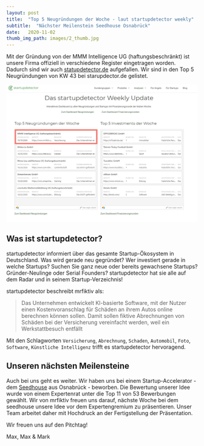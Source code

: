 ```yaml
---
layout: post
title:  "Top 5 Neugründungen der Woche - laut startupdetector weekly"
subtitle:  "Nächster Meilenstein Seedhouse Osnabrück"
date:   2020-11-02
thumb_img_path: images/2_thumb.jpg
---
```


Mit der Gründung von der MMM Intelligence UG (haftungsbeschränkt) ist unsere Firma offiziell in verschiedene Register eingetragen worden. 
Dadurch sind wir auch [statupdetector.de](https://www.startupdetector.de/weekly-update/43/) aufgefallen. 
Wir sind in den Top 5 Neugründungen von KW 43 bei starupdector.de gelistet.

[![Screenshot startupdetector.de kw 43](/images/posts/2020-11-02-mrfiktiv-top-5-neugruendung-der-woche-statupdetector-de/Screenshot_2020-11-02.jpg)](https://www.startupdetector.de/weekly-update/43/)

## Was ist startupdetector?

startupdetector informiert über das gesamte Startup-Ökosystem in Deutschland.
Was wird gerade neu gegründet?
Wer investiert gerade in welche Startups?
Suchen Sie ganz neue oder bereits gewachsene Startups?
Gründer-Neulinge oder Serial Founders?
startupdetector hat sie alle auf dem Radar und in seinem Startup-Verzeichnis!

startupdetector beschreibt mrfiktiv als:

> Das Unternehmen entwickelt KI-basierte Software, mit der Nutzer einen Kostenvoranschlag für Schäden an ihrem Autos online berechnen können sollen. Damit sollen fiktive Abrechnungen von Schäden bei der Versicherung vereinfacht werden, weil ein Werkstattbesuch entfällt

Mit den Schlagworten `Versicherung`, `Abrechnung`, `Schaden`, `Automobil`, `Foto`, `Software`, `Künstliche Intelligenz` trifft es startupdetector hervoragend.

## Unseren nächsten Meilensteine

Auch bei uns geht es weiter. 
Wir haben uns bei einem Startup-Accelerator - dem [Seedhouse](https://www.seedhouse.de/) aus Osnabrúck - beworben.
Die Bewertung unserer Idee wurde von einem Expertenrat unter die Top 11 von 53 Bewerbungen gewählt.
Wir von mrfiktiv freuen uns darauf, nächste Woche bei dem seedhouse unsere Idee vor dem Expertengremium zu präsentieren.
Unser Team arbeitet daher mit Hochdruck an der Fertigstellung der Präsentation.

Wir freuen uns auf den Pitchtag!

Max, Max & Mark
